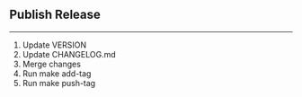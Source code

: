 ## Publish Release
---

1. Update VERSION
2. Update CHANGELOG.md
3. Merge changes
4. Run make add-tag
5. Run make push-tag

